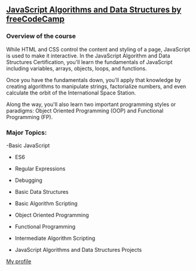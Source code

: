 ## [JavaScript Algorithms and Data Structures by freeCodeCamp](https://www.freecodecamp.org/learn/javascript-algorithms-and-data-structures)
### Overview of the course
While HTML and CSS control the content and styling of a page, JavaScript is used to make it interactive. In the JavaScript Algorithm and Data Structures Certification, you'll learn the fundamentals of JavaScript including variables, arrays, objects, loops, and functions.

Once you have the fundamentals down, you'll apply that knowledge by creating algorithms to manipulate strings, factorialize numbers, and even calculate the orbit of the International Space Station.

Along the way, you'll also learn two important programming styles or paradigms: Object Oriented Programming (OOP) and Functional Programming (FP).

### Major Topics:
-Basic JavaScript

- ES6

- Regular Expressions

- Debugging

- Basic Data Structures

- Basic Algorithm Scripting

- Object Oriented Programming

- Functional Programming

- Intermediate Algorithm Scripting

- JavaScript Algorithms and Data Structures Projects


[My profile](https://www.freecodecamp.org/Alekusu)
